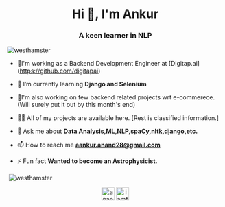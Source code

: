 <h1 align="center">Hi 👋, I'm Ankur</h1>
<h3 align="center">A keen learner in NLP</h3>

<p align="left"> <img src="https://komarev.com/ghpvc/?username=westhamster" alt="westhamster" /> </p>

- 🔭I'm working as a Backend Development Engineer at [Digitap.ai] (https://github.com/digitapai)

- 🌱 I’m currently learning **Django and Selenium**

- 🔭I'm also working on few backend related projects wrt e-commerece. (Will surely put it out by this month's end)

- 👨‍💻 All of my projects are available here. [Rest is classified information.]

- 💬 Ask me about **Data Analysis,ML,NLP,spaCy,nltk,django,etc.**

- 📫 How to reach me **aankur.anand28@gmail.com**

- ⚡ Fun fact **Wanted to become an Astrophysicist.**


<p>&nbsp;<img align="center" src="https://github-readme-stats.vercel.app/api?username=westhamster&show_icons=true" alt="westhamster" /></p>

<p align="center">
<a href="https://linkedin.com/in/anand-ankur" target="blank"><img align="center" src="https://cdn.jsdelivr.net/npm/simple-icons@3.0.1/icons/linkedin.svg" alt="anand-ankur" height="30" width="30" /></a>
<a href="https://kaggle.com/iamfuture" target="blank"><img align="center" src="https://cdn.jsdelivr.net/npm/simple-icons@3.0.1/icons/kaggle.svg" alt="iamfuture" height="30" width="30" /></a>
</p>
